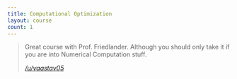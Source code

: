 ```yaml
---
title: Computational Optimization
layout: course
count: 1
---
```


> Great course with Prof. Friedlander. Although you should only take it if you are into Numerical Computation stuff.
>
> <cite><a href="https://www.reddit.com/r/UBC/comments/bsasu1/comp_sci_courses_at_ubc/eom20bx">/u/vaastav05</a></cite>
